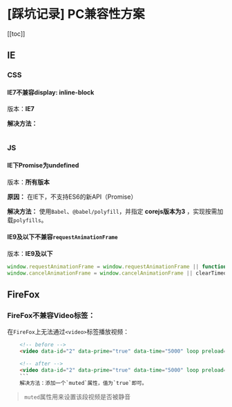 # [踩坑记录] PC兼容性方案

[[toc]]

## IE
### CSS
#### IE7不兼容display: inline-block
版本：**IE7**

**解决方法：** 

```css
```


### JS
#### IE下Promise为undefined
版本：**所有版本**

**原因：** 在IE下，不支持ES6的新API（Promise）

**解决方法：** 使用`Babel`、`@babel/polyfill`，并指定 **corejs版本为3** ，实现按需加载`polyfills`。
 
#### IE9及以下不兼容`requestAnimationFrame`
版本：**IE9及以下**
```js
window.requestAnimationFrame = window.requestAnimationFrame || function(a){return setTimeout(a, 1000 / 60)};//时间刻自行设置
window.cancelAnimationFrame = window.cancelAnimationFrame || clearTimeout;
```



## FireFox
### FireFox不兼容Video标签：
在`FireFox`上无法通过`<video>`标签播放视频：
```html
    <!-- before -->
    <video data-id="2" data-prime="true" data-time="5000" loop preload="none" playsInline autoPlay>

    <!-- after -->
    <video data-id="2" data-prime="true" data-time="5000" loop preload="none" playsInline autoPlay muted={true}>
    ```
    解决方法：添加一个`muted`属性，值为`true`即可。
```
> `muted`属性用来设置该段视频是否被静音

